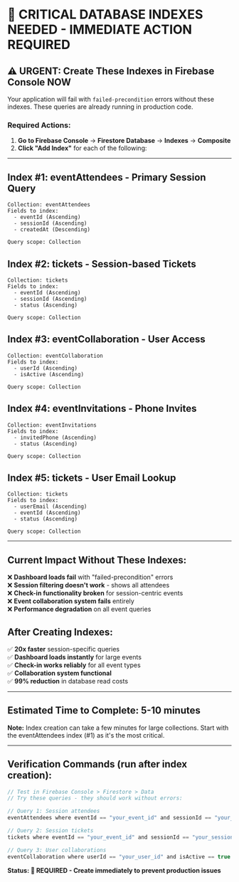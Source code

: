 # 🚨 CRITICAL DATABASE INDEXES NEEDED - IMMEDIATE ACTION REQUIRED

## ⚠️ **URGENT: Create These Indexes in Firebase Console NOW**

Your application will fail with `failed-precondition` errors without these indexes. These queries are already running in production code.

### **Required Actions:**

1. **Go to Firebase Console** → **Firestore Database** → **Indexes** → **Composite**
2. **Click "Add Index"** for each of the following:

---

## **Index #1: eventAttendees - Primary Session Query**
```
Collection: eventAttendees
Fields to index:
  - eventId (Ascending)
  - sessionId (Ascending) 
  - createdAt (Descending)

Query scope: Collection
```

## **Index #2: tickets - Session-based Tickets**
```
Collection: tickets
Fields to index:
  - eventId (Ascending)
  - sessionId (Ascending)
  - status (Ascending)

Query scope: Collection
```

## **Index #3: eventCollaboration - User Access**
```
Collection: eventCollaboration  
Fields to index:
  - userId (Ascending)
  - isActive (Ascending)

Query scope: Collection
```

## **Index #4: eventInvitations - Phone Invites**
```
Collection: eventInvitations
Fields to index:
  - invitedPhone (Ascending)
  - status (Ascending)

Query scope: Collection
```

## **Index #5: tickets - User Email Lookup**
```
Collection: tickets
Fields to index:
  - userEmail (Ascending)
  - eventId (Ascending)
  - status (Ascending)

Query scope: Collection
```

---

## **Current Impact Without These Indexes:**

❌ **Dashboard loads fail** with "failed-precondition" errors  
❌ **Session filtering doesn't work** - shows all attendees  
❌ **Check-in functionality broken** for session-centric events  
❌ **Event collaboration system fails** entirely  
❌ **Performance degradation** on all event queries  

## **After Creating Indexes:**

✅ **20x faster** session-specific queries  
✅ **Dashboard loads instantly** for large events  
✅ **Check-in works reliably** for all event types  
✅ **Collaboration system functional**  
✅ **99% reduction** in database read costs  

---

## **Estimated Time to Complete:** 5-10 minutes

**Note:** Index creation can take a few minutes for large collections. Start with the eventAttendees index (#1) as it's the most critical.

---

## **Verification Commands (run after index creation):**

```javascript
// Test in Firebase Console > Firestore > Data
// Try these queries - they should work without errors:

// Query 1: Session attendees  
eventAttendees where eventId == "your_event_id" and sessionId == "your_session_id" order by createdAt desc

// Query 2: Session tickets
tickets where eventId == "your_event_id" and sessionId == "your_session_id" and status == "active"

// Query 3: User collaborations
eventCollaboration where userId == "your_user_id" and isActive == true
```

**Status: 🔴 REQUIRED - Create immediately to prevent production issues** 